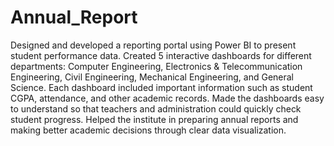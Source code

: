 # Annual_Report

Designed and developed a reporting portal using Power BI to present student performance data.
Created 5 interactive dashboards for different departments: Computer Engineering, Electronics & Telecommunication Engineering, Civil Engineering, Mechanical Engineering, and General Science.
Each dashboard included important information such as student CGPA, attendance, and other academic records.
Made the dashboards easy to understand so that teachers and administration could quickly check student progress.
Helped the institute in preparing annual reports and making better academic decisions through clear data visualization.
